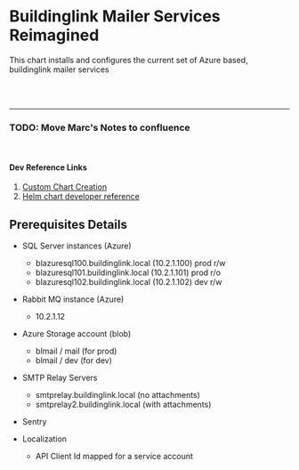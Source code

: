 # Buildinglink Mailer Services Reimagined

This chart installs and configures the current set of Azure based, buildinglink
mailer services

<br/><br/>

---

### TODO: Move Marc's Notes to confluence

<br/>

#### Dev Reference Links  

 1. [Custom Chart Creation](https://rancher.com/docs/rancher/v2.x/en/catalog/tutorial/)  
 1. [Helm chart developer reference](https://helm.sh/docs/chart_template_guide/)  


## Prerequisites Details

* SQL Server instances (Azure)
  * blazuresql100.buildinglink.local (10.2.1.100) prod r/w
  * blazuresql101.buildinglink.local (10.2.1.101) prod r/o
  * blazuresql102.buildinglink.local (10.2.1.102) dev r/w
  
* Rabbit MQ instance (Azure)
  * 10.2.1.12

* Azure Storage account (blob)
  * blmail / mail (for prod)
  * blmail / dev  (for dev)

* SMTP Relay Servers
  * smtprelay.buildinglink.local  (no attachments)
  * smtprelay2.buildinglink.local (with attachments)

* Sentry

* Localization
  * API Client Id mapped for a service account



  